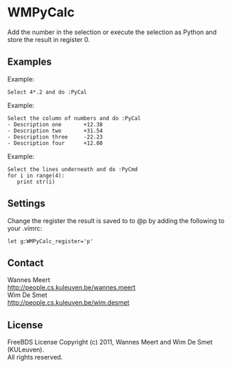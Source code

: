 WMPyCalc
========

Add the number in the selection or execute the selection as Python and store 
the result in register 0.

Examples
--------

Example:

	Select 4*.2 and do :PyCal

Example:

	Select the column of numbers and do :PyCal
	- Description one       +12.38
	- Description two       +31.54
	- Description three     -22.23
	- Description four      +12.00

Example:

	Select the lines underneath and do :PyCmd
	for i in range(4):
	   print str(i)

Settings
--------

Change the register the result is saved to to @p by adding the following to 
your .vimrc:

    let g:WMPyCalc_register='p'

Contact
-------

Wannes Meert  
<http://people.cs.kuleuven.be/wannes.meert>  
Wim De Smet  
<http://people.cs.kuleuven.be/wim.desmet>


License
-------

FreeBDS License
Copyright (c) 2011, Wannes Meert and Wim De Smet (KULeuven).  
All rights reserved.


